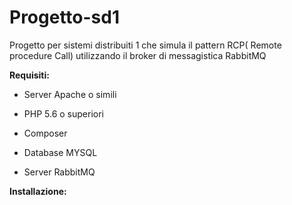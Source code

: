 # Progetto-sd1

Progetto per sistemi distribuiti 1 che simula il pattern RCP( Remote procedure Call) utilizzando il broker di messagistica RabbitMQ

**Requisiti:**

- Server Apache o simili

- PHP 5.6 o superiori

- Composer

- Database MYSQL

- Server RabbitMQ

**Installazione:**
